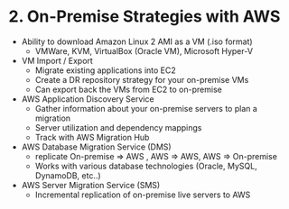 # 2. On-Premise Strategies with AWS

- Ability to download Amazon Linux 2 AMI as a VM (.iso format)
    - VMWare, KVM, VirtualBox (Oracle VM), Microsoft Hyper-V
- VM Import / Export
    - Migrate existing applications into EC2
    - Create a DR repository strategy for your on-premise VMs
    - Can export back the VMs from EC2 to on-premise
- AWS Application Discovery Service
    - Gather information about your on-premise servers to plan a migration
    - Server utilization and dependency mappings
    - Track with AWS Migration Hub
- AWS Database Migration Service (DMS)
    - replicate On-premise => AWS , AWS => AWS, AWS => On-premise
    - Works with various database technologies (Oracle, MySQL, DynamoDB, etc..)
- AWS Server Migration Service (SMS)
    - Incremental replication of on-premise live servers to AWS